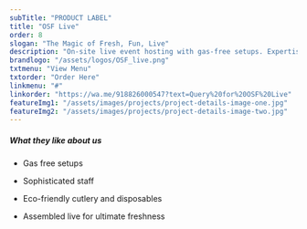 ```yaml
---
subTitle: "PRODUCT LABEL" 
title: "OSF Live"
order: 8
slogan: "The Magic of Fresh, Fun, Live"
description: "On-site live event hosting with gas-free setups. Expertise in hosting on-site live events relying on gas-free setups ensuring safety compliances of corporates."
brandlogo: "/assets/logos/OSF_live.png"
txtmenu: "View Menu"
txtorder: "Order Here"
linkmenu: "#"
linkorder: "https://wa.me/918826000547?text=Query%20for%20OSF%20Live"
featureImg1: "/assets/images/projects/project-details-image-one.jpg"
featureImg2: "/assets/images/projects/project-details-image-two.jpg"
---
```

##### What they like about us

- Gas free setups

- Sophisticated staff

- Eco-friendly cutlery and disposables

- Assembled live for ultimate freshness

